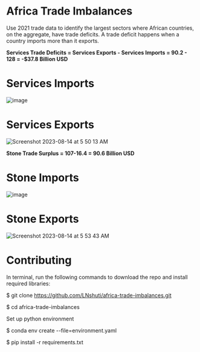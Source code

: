 # Africa Trade Imbalances
Use 2021 trade data to identify the largest sectors where African countries, on the aggregate, have trade deficits. A trade deficit happens when a country imports more than it exports. 

**Services Trade Deficits = Services Exports - Services Imports = 90.2 - 128 = -$37.8 Billion USD**

# Services Imports
![image](https://github.com/LNshuti/africa-trade-imbalances/assets/13305262/15cc9fba-e36b-43d1-9248-fe5fcba33d33)


# Services Exports 
![Screenshot 2023-08-14 at 5 50 13 AM](https://github.com/LNshuti/africa-trade-imbalances/assets/13305262/ff189230-55e0-44da-8d91-dae9d96f41b4)


**Stone Trade Surplus = 107-16.4 = 90.6 Billion USD**

# Stone Imports 
![image](https://github.com/LNshuti/africa-trade-imbalances/assets/13305262/04f72a3f-0c7f-488b-890b-b8433112531b)


# Stone Exports
![Screenshot 2023-08-14 at 5 53 43 AM](https://github.com/LNshuti/africa-trade-imbalances/assets/13305262/f0649095-f4a1-4431-bc7a-ee7f4e3c3244)


# Contributing 

In terminal, run the following commands to download the repo and install required libraries: 

$ git clone https://github.com/LNshuti/africa-trade-imbalances.git

$ cd africa-trade-imbalances 

Set up python environment

$ conda env create --file=environment.yaml

$ pip install -r requirements.txt
